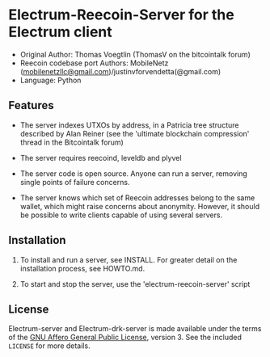 Electrum-Reecoin-Server for the Electrum client
=========================================

  * Original Author: Thomas Voegtlin (ThomasV on the bitcointalk forum)
  * Reecoin codebase port Authors: MobileNetz (mobilenetzllc@gmail.com)/justinvforvendetta(@gmail.com)
  * Language: Python

Features
--------

  * The server indexes UTXOs by address, in a Patricia tree structure
    described by Alan Reiner (see the 'ultimate blockchain
    compression' thread in the Bitcointalk forum)

  * The server requires reecoind, leveldb and plyvel

  * The server code is open source. Anyone can run a server, removing
    single points of failure concerns.

  * The server knows which set of Reecoin addresses belong to the same
    wallet, which might raise concerns about anonymity. However, it
    should be possible to write clients capable of using several
    servers.

Installation
------------

  1. To install and run a server, see INSTALL. For greater
     detail on the installation process, see HOWTO.md.

  2. To start and stop the server, use the 'electrum-reecoin-server' script



License
-------

Electrum-server and Electrum-drk-server is made available under the terms of the [GNU Affero General
Public License](http://www.gnu.org/licenses/agpl.html), version 3. See the 
included `LICENSE` for more details.
